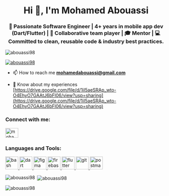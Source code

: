 <h1 align="center">Hi 👋, I'm Mohamed Abouassi</h1>
<h3 align="center">🚀 Passionate Software Engineer | 4+ years in mobile app dev (Dart/Flutter) | 🤝 Collaborative team player | 🎓 Mentor | 💻 Committed to clean, reusable code & industry best practices.</h3>

<p align="left"> <img src="https://komarev.com/ghpvc/?username=abouassi98&label=Profile%20views&color=0e75b6&style=flat" alt="abouassi98" /> </p>

<p align="left"> <a href="https://github.com/ryo-ma/github-profile-trophy"><img src="https://github-profile-trophy.vercel.app/?username=abouassi98" alt="abouassi98" /></a> </p>

- 📫 How to reach me **mohamedabouassi@gmail.com**

- 📄 Know about my experiences [https://drive.google.com/file/d/1iI5aeSRAp_wto-O4EhyO7GAAtJ6bFl06/view?usp=sharing](https://drive.google.com/file/d/1iI5aeSRAp_wto-O4EhyO7GAAtJ6bFl06/view?usp=sharing)

<h3 align="left">Connect with me:</h3>
<p align="left">
<a href="https://linkedin.com/in/mohamed-abouassi-6ab506178" target="blank"><img align="center" src="https://raw.githubusercontent.com/rahuldkjain/github-profile-readme-generator/master/src/images/icons/Social/linked-in-alt.svg" alt="mohamed-abouassi-6ab506178" height="30" width="40" /></a>
</p>

<h3 align="left">Languages and Tools:</h3>
<p align="left"> <a href="https://www.gnu.org/software/bash/" target="_blank" rel="noreferrer"> <img src="https://www.vectorlogo.zone/logos/gnu_bash/gnu_bash-icon.svg" alt="bash" width="40" height="40"/> </a> <a href="https://dart.dev" target="_blank" rel="noreferrer"> <img src="https://www.vectorlogo.zone/logos/dartlang/dartlang-icon.svg" alt="dart" width="40" height="40"/> </a> <a href="https://www.figma.com/" target="_blank" rel="noreferrer"> <img src="https://www.vectorlogo.zone/logos/figma/figma-icon.svg" alt="figma" width="40" height="40"/> </a> <a href="https://firebase.google.com/" target="_blank" rel="noreferrer"> <img src="https://www.vectorlogo.zone/logos/firebase/firebase-icon.svg" alt="firebase" width="40" height="40"/> </a> <a href="https://flutter.dev" target="_blank" rel="noreferrer"> <img src="https://www.vectorlogo.zone/logos/flutterio/flutterio-icon.svg" alt="flutter" width="40" height="40"/> </a> <a href="https://git-scm.com/" target="_blank" rel="noreferrer"> <img src="https://www.vectorlogo.zone/logos/git-scm/git-scm-icon.svg" alt="git" width="40" height="40"/> </a> <a href="https://postman.com" target="_blank" rel="noreferrer"> <img src="https://www.vectorlogo.zone/logos/getpostman/getpostman-icon.svg" alt="postman" width="40" height="40"/> </a> </p>

<p><img align="left" src="https://github-readme-stats.vercel.app/api/top-langs?username=abouassi98&show_icons=true&locale=en&layout=compact" alt="abouassi98" /></p>

<p>&nbsp;<img align="center" src="https://github-readme-stats.vercel.app/api?username=abouassi98&show_icons=true&locale=en" alt="abouassi98" /></p>

<p><img align="center" src="https://github-readme-streak-stats.herokuapp.com/?user=abouassi98&" alt="abouassi98" /></p>
